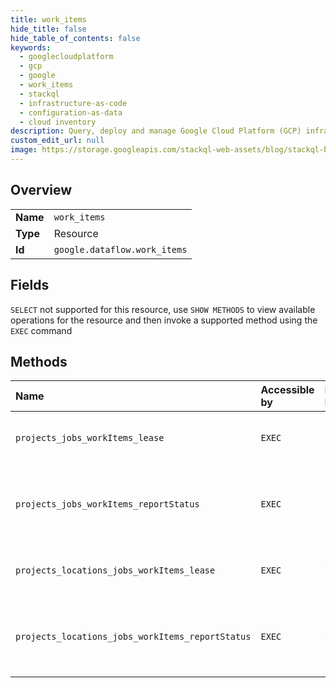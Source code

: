 ```yaml
---
title: work_items
hide_title: false
hide_table_of_contents: false
keywords:
  - googlecloudplatform
  - gcp
  - google
  - work_items
  - stackql
  - infrastructure-as-code
  - configuration-as-data
  - cloud inventory
description: Query, deploy and manage Google Cloud Platform (GCP) infrastructure and resources using SQL
custom_edit_url: null
image: https://storage.googleapis.com/stackql-web-assets/blog/stackql-blog-post-featured-image.png
---
```

  
    

## Overview
<table><tbody>
<tr><td><b>Name</b></td><td><code>work_items</code></td></tr>
<tr><td><b>Type</b></td><td>Resource</td></tr>
<tr><td><b>Id</b></td><td><code>google.dataflow.work_items</code></td></tr>
</tbody></table>

## Fields
`SELECT` not supported for this resource, use `SHOW METHODS` to view available operations for the resource and then invoke a supported method using the `EXEC` command  
## Methods
| Name | Accessible by | Required Params | Description |
|:-----|:--------------|:----------------|:------------|
| `projects_jobs_workItems_lease` | `EXEC` | `jobId, projectId` | Leases a dataflow WorkItem to run. |
| `projects_jobs_workItems_reportStatus` | `EXEC` | `jobId, projectId` | Reports the status of dataflow WorkItems leased by a worker. |
| `projects_locations_jobs_workItems_lease` | `EXEC` | `jobId, location, projectId` | Leases a dataflow WorkItem to run. |
| `projects_locations_jobs_workItems_reportStatus` | `EXEC` | `jobId, location, projectId` | Reports the status of dataflow WorkItems leased by a worker. |

